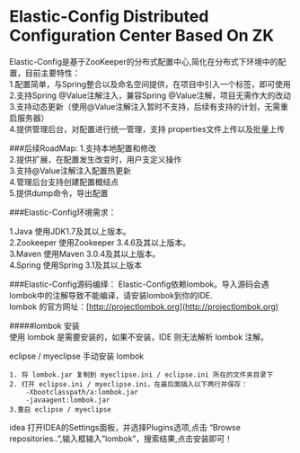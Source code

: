 # Elastic-Config  Distributed Configuration Center Based On ZK

Elastic-Config是基于ZooKeeper的分布式配置中心,简化在分布式下环境中的配置，目前主要特性：  
1.配置简单，与Spring整合以及命名空间提供，在项目中引入一个标签，即可使用    
2.支持Spring @Value注解注入，兼容Spring @Value注解，项目无需作大的改动   
3.支持动态更新（使用@Value注解注入暂时不支持，后续有支持的计划，无需重启服务器）   
4.提供管理后台，对配置进行统一管理，支持 properties文件上传以及批量上传

###后续RoadMap:
1.支持本地配置和修改  
2.提供扩展，在配置发生改变时，用户支定义操作  
3.支持@Value注解注入配置热更新  
4.管理后台支持创建配置概结点  
5.提供dump命令，导出配置

###Elastic-Config环境需求：

1.Java 使用JDK1.7及其以上版本。  
2.Zookeeper 使用Zookeeper 3.4.6及其以上版本。  
3.Maven 使用Maven 3.0.4及其以上版本。  
4.Spring 使用Spring 3.1及其以上版本

###Elastic-Config源码编绎：
Elastic-Config依赖lombok。导入源码会遇lombok中的注解导致不能编译，请安装lombok到你的IDE.  
lombok 的官方网址：[http://projectlombok.org](http://projectlombok.org)

#####lombok 安装  
使用 lombok 是需要安装的，如果不安装，IDE 则无法解析 lombok 注解。

eclipse / myeclipse 手动安装 lombok   
 
    1. 将 lombok.jar 复制到 myeclipse.ini / eclipse.ini 所在的文件夹目录下  
    2. 打开 eclipse.ini / myeclipse.ini，在最后面插入以下两行并保存：
        -Xbootclasspath/a:lombok.jar
        -javaagent:lombok.jar
    3.重启 eclipse / myeclipse

idea 打开IDEA的Settings面板，并选择Plugins选项,点击 “Browse repositories..”,输入框输入”lombok”，搜索结果,点击安装即可！

